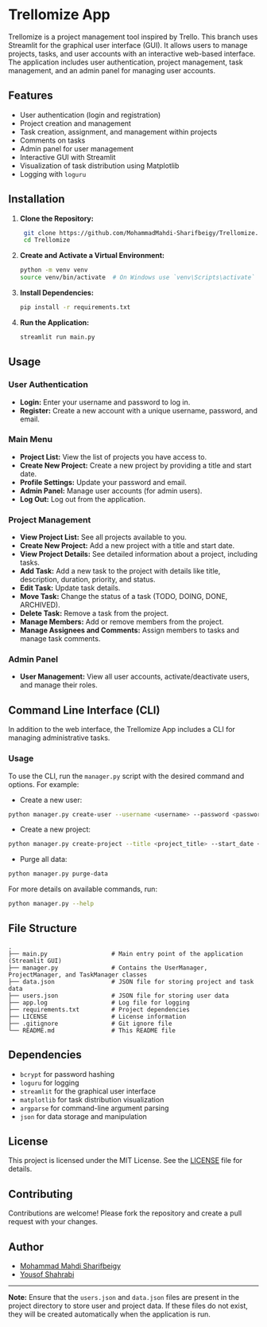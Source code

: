 
# Trellomize App

Trellomize is a project management tool inspired by Trello. This branch uses Streamlit for the graphical user interface (GUI). It allows users to manage projects, tasks, and user accounts with an interactive web-based interface. The application includes user authentication, project management, task management, and an admin panel for managing user accounts.

## Features

- User authentication (login and registration)
- Project creation and management
- Task creation, assignment, and management within projects
- Comments on tasks
- Admin panel for user management
- Interactive GUI with Streamlit
- Visualization of task distribution using Matplotlib
- Logging with `loguru`

## Installation

1. **Clone the Repository:**

   ```sh
    git clone https://github.com/MohammadMahdi-Sharifbeigy/Trellomize.git
    cd Trellomize
   ```

2. **Create and Activate a Virtual Environment:**

   ```sh
   python -m venv venv
   source venv/bin/activate  # On Windows use `venv\Scripts\activate`
   ```

3. **Install Dependencies:**

   ```sh
   pip install -r requirements.txt
   ```

4. **Run the Application:**

   ```sh
   streamlit run main.py
   ```

## Usage

### User Authentication

- **Login:** Enter your username and password to log in.
- **Register:** Create a new account with a unique username, password, and email.

### Main Menu

- **Project List:** View the list of projects you have access to.
- **Create New Project:** Create a new project by providing a title and start date.
- **Profile Settings:** Update your password and email.
- **Admin Panel:** Manage user accounts (for admin users).
- **Log Out:** Log out from the application.

### Project Management

- **View Project List:** See all projects available to you.
- **Create New Project:** Add a new project with a title and start date.
- **View Project Details:** See detailed information about a project, including tasks.
- **Add Task:** Add a new task to the project with details like title, description, duration, priority, and status.
- **Edit Task:** Update task details.
- **Move Task:** Change the status of a task (TODO, DOING, DONE, ARCHIVED).
- **Delete Task:** Remove a task from the project.
- **Manage Members:** Add or remove members from the project.
- **Manage Assignees and Comments:** Assign members to tasks and manage task comments.

### Admin Panel

- **User Management:** View all user accounts, activate/deactivate users, and manage their roles.

## Command Line Interface (CLI)

In addition to the web interface, the Trellomize App includes a CLI for managing administrative tasks.

### Usage

To use the CLI, run the `manager.py` script with the desired command and options. For example:

- Create a new user:
```sh
python manager.py create-user --username <username> --password <password> --is_active <true/false> --email <email>
```
- Create a new project:
```sh
python manager.py create-project --title <project_title> --start_date <dd/mm/yyyy>
```
- Purge all data:
```sh
python manager.py purge-data
```
For more details on available commands, run:
```sh
python manager.py --help
```
## File Structure
```
.
├── main.py                  # Main entry point of the application (Streamlit GUI)
├── manager.py               # Contains the UserManager, ProjectManager, and TaskManager classes
├── data.json                # JSON file for storing project and task data
├── users.json               # JSON file for storing user data
├── app.log                  # Log file for logging
├── requirements.txt         # Project dependencies
├── LICENSE                  # License information
├── .gitignore               # Git ignore file
└── README.md                # This README file
```

## Dependencies

- `bcrypt` for password hashing
- `loguru` for logging
- `streamlit` for the graphical user interface
- `matplotlib` for task distribution visualization
- `argparse` for command-line argument parsing
- `json` for data storage and manipulation

## License
This project is licensed under the MIT License. See the [LICENSE](LICENSE) file for details.

## Contributing
Contributions are welcome! Please fork the repository and create a pull request with your changes.

## Author

- [Mohammad Mahdi Sharifbeigy](https://github.com/MohammadMahdi-Sharifbeigy)
- [Yousof Shahrabi](https://github.com/yousofs)

---

**Note:** Ensure that the `users.json` and `data.json` files are present in the project directory to store user and project data. If these files do not exist, they will be created automatically when the application is run.